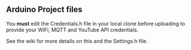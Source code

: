 ## Arduino Project files
You **must** edit the Credentials.h file in your local clone before uploading to provide your WiFi, MQTT and YouTube API credentials.

See the wiki for more details on this and the Settings.h file.
